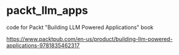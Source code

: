 # packt_llm_apps
code for Packt "Building LLM Powered Applications" book

https://www.packtpub.com/en-us/product/building-llm-powered-applications-9781835462317
